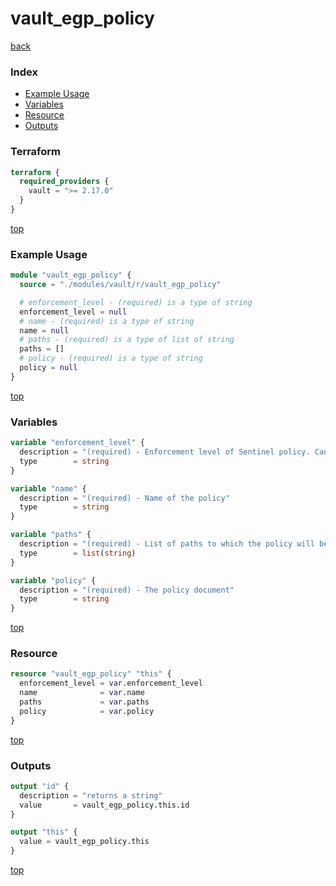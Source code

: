 # vault_egp_policy

[back](../vault.md)

### Index

- [Example Usage](#example-usage)
- [Variables](#variables)
- [Resource](#resource)
- [Outputs](#outputs)

### Terraform

```terraform
terraform {
  required_providers {
    vault = ">= 2.17.0"
  }
}
```

[top](#index)

### Example Usage

```terraform
module "vault_egp_policy" {
  source = "./modules/vault/r/vault_egp_policy"

  # enforcement_level - (required) is a type of string
  enforcement_level = null
  # name - (required) is a type of string
  name = null
  # paths - (required) is a type of list of string
  paths = []
  # policy - (required) is a type of string
  policy = null
}
```

[top](#index)

### Variables

```terraform
variable "enforcement_level" {
  description = "(required) - Enforcement level of Sentinel policy. Can be one of: 'advisory', 'soft-mandatory' or 'hard-mandatory'"
  type        = string
}

variable "name" {
  description = "(required) - Name of the policy"
  type        = string
}

variable "paths" {
  description = "(required) - List of paths to which the policy will be applied"
  type        = list(string)
}

variable "policy" {
  description = "(required) - The policy document"
  type        = string
}
```

[top](#index)

### Resource

```terraform
resource "vault_egp_policy" "this" {
  enforcement_level = var.enforcement_level
  name              = var.name
  paths             = var.paths
  policy            = var.policy
}
```

[top](#index)

### Outputs

```terraform
output "id" {
  description = "returns a string"
  value       = vault_egp_policy.this.id
}

output "this" {
  value = vault_egp_policy.this
}
```

[top](#index)